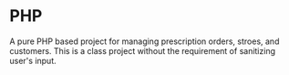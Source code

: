 # PHP
A pure PHP based project for managing prescription orders, stroes, and customers.
This is a class project without the requirement of sanitizing user's input. 
